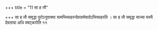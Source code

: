 +++
title = "11 सा ह त्वै"

+++
सा ह त्वै समृद्धा पुरोऽनुवाक्या यामभिव्याहरन्देवतामेवाग्रेऽभिव्याहरति । सा ह त्वै समृद्धा याज्या यस्यै देवताया अधि वषट्करोति ११